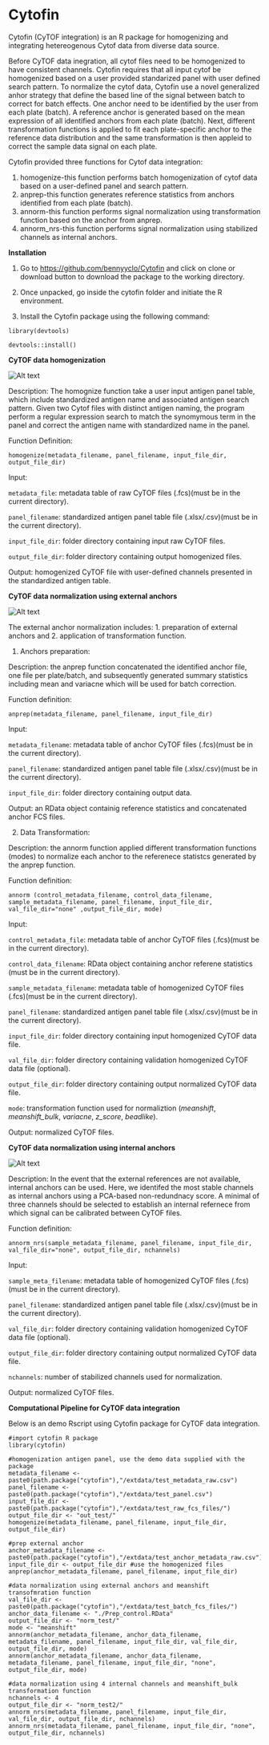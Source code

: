 # Cytofin

Cytofin (CyTOF integration) is an R package for homogenizing and integrating hetereogenous Cytof data from diverse data source.

Before CyTOF data inegration, all cytof files need to be homogenized to have consistent channels. Cytofin requires that all input cytof be homogenized based on a user provided standarized panel with user defined search pattern. To normalize the cytof data, Cytofin use a novel generalized anhor strategy that define the based line of the signal between batch to correct for batch effects. One anchor need to be identified by the user from each plate (batch). A reference anchor is generated based on the mean expression of all identified anchors from each plate (batch). Next, different transformation functions is applied to fit each plate-specific anchor to the reference data distribution and the same transformation is then appleid to correct the sample data signal on each plate.  

Cytofin provided three functions for Cytof data integration:

1. homogenize-this function performs batch homogenization of cytof data based on a user-defined panel and search pattern. 
2. anprep-this function generates reference statistics from anchors identified from each plate (batch).
3. annorm-this function performs signal normalization using transformation function based on the anchor from anprep.
4. annorm_nrs-this function performs signal normalization using stabilized channels as internal anchors. 

**Installation**

1. Go to https://github.com/bennyyclo/Cytofin and click on clone or download button to download the package to the working directory.

2. Once unpacked, go inside the cytofin folder and initiate the R environment.

3. Install the Cytofin package using the following command:

```
library(devtools)

devtools::install()
```

**CyTOF data homogenization**

![Alt text](./images/Slide1.png?raw=true "Title")

Description:
The homognize function take a user input antigen panel table, which include standardized antigen name and associated antigen search pattern. Given two Cytof files with distinct antigen naming, the program perform a regular expression search to match the synomymous term in the panel and correct the antigen name with standardized name in the panel.

Function Definition: 

```homogenize(metadata_filename, panel_filename, input_file_dir, output_file_dir)```

Input: 

```metadata_file```: metadata table of raw CyTOF files (.fcs)(must be in the current directory).

```panel_filename```: standardized antigen panel table file (.xlsx/.csv)(must be in the current directory).

```input_file_dir```: folder directory containing input raw CyTOF files.

```output_file_dir```: folder directory containing output homogenized files.

Output: homogenized CyTOF file with user-defined channels presented in the standardized antigen table.  



**CyTOF data normalization using external anchors**


![Alt text](./images/Slide2.PNG?raw=true "Title")

The external anchor normalization includes: 1. preparation of external anchors and 2. application of transformation function.

1. Anchors preparation:

Description: 
the anprep function concatenated the identified anchor file, one file per plate/batch, and subsequently generated summary statistics including mean and variacne which will be used for batch correction. 

Function definition: 

```anprep(metadata_filename, panel_filename, input_file_dir)```

Input: 

```metadata_filename```: metadata table of anchor CyTOF files (.fcs)(must be in the current directory).

```panel_filename```: standardized antigen panel table file (.xlsx/.csv)(must be in the current directory).

```input_file_dir```: folder directory containing output data.


Output: an RData object containig reference statistics and concatenated anchor FCS files.

2. Data Transformation:

Description: the annorm function applied different transformation functions (modes) to normalize each anchor to the referenece statistcs generated by the anprep function.

Function definition:

```annorm (control_metadata_filename, control_data_filename, sample_metadata_filename, panel_filename, input_file_dir, val_file_dir="none" ,output_file_dir, mode)```

Input: 

```control_metadata_file```: metadata table of anchor CyTOF files (.fcs)(must be in the current directory).

```control_data_filename```: RData object containing anchor referene statistics (must be in the current directory).

```sample_metadata_filename```: metadata table of homogenized CyTOF files (.fcs)(must be in the current directory).

```panel_filename```: standardized antigen panel table file (.xlsx/.csv)(must be in the current directory).

```input_file_dir```: folder directory containing input homogenized CyTOF data file.

```val_file_dir```: folder directory containing validation homogenized CyTOF data file (optional).

```output_file_dir```: folder directory containing output normalized CyTOF data file.

```mode```: transformation function used for normaliztion (_meanshift_, _meanshift_bulk_, _variacne_, _z_score_, _beadlike_).

 
Output: normalized CyTOF files.

**CyTOF data normalization using internal anchors**


![Alt text](./images/Slide3.PNG?raw=true "Title")

Description:
In the event that the external references are not available, internal anchors can be used. Here, we identifed the most stable channels as internal anchors using a PCA-based non-redundnacy score. A minimal of three channels should be selected to establish an internal refernece from which signal can be calibrated between CyTOF files.

Function definition:

```annorm_nrs(sample_metadata_filename, panel_filename, input_file_dir, val_file_dir="none", output_file_dir, nchannels)```

Input: 

```sample_meta_filename```: metadata table of homogenized CyTOF files (.fcs)(must be in the current directory).

```panel_filename```: standardized antigen panel table file (.xlsx/.csv)(must be in the current directory).

```val_file_dir```: folder directory containing validation homogenized CyTOF data file (optional).

```output_file_dir```: folder directory containing output normalized CyTOF data file.

```nchannels```: number of stabilized channels used for normalization.


Output: normalized CyTOF files.

**Computational Pipeline for CyTOF data integration**

Below is an demo Rscript using Cytofin package for CyTOF data integration.

```{r}
#import cytofin R package
library(cytofin)

#homogenization antigen panel, use the demo data supplied with the package
metadata_filename <- paste0(path.package("cytofin"),"/extdata/test_metadata_raw.csv")
panel_filename <- paste0(path.package("cytofin"),"/extdata/test_panel.csv")
input_file_dir <- paste0(path.package("cytofin"),"/extdata/test_raw_fcs_files/")
output_file_dir <- "out_test/"
homogenize(metadata_filename, panel_filename, input_file_dir, output_file_dir)

#prep external anchor 
anchor_metadata_filename <- paste0(path.package("cytofin"),"/extdata/test_anchor_metadata_raw.csv")
input_file_dir <- output_file_dir #use the homogenized files
anprep(anchor_metadata_filename, panel_filename, input_file_dir)

#data normalization using external anchors and meanshift transofmration function
val_file_dir <- paste0(path.package("cytofin"),"/extdata/test_batch_fcs_files/")
anchor_data_filename <- "./Prep_control.RData"
output_file_dir <- "norm_test/"
mode <- "meanshift"
annorm(anchor_metadata_filename, anchor_data_filename, metadata_filename, panel_filename, input_file_dir, val_file_dir, output_file_dir, mode)
annorm(anchor_metadata_filename, anchor_data_filename, metadata_filename, panel_filename, input_file_dir, "none", output_file_dir, mode)

#data normalization using 4 internal channels and meanshift_bulk transformation function
nchannels <- 4
output_file_dir <- "norm_test2/"
annorm_nrs(metadata_filename, panel_filename, input_file_dir, val_file_dir, output_file_dir, nchannels)
annorm_nrs(metadata_filename, panel_filename, input_file_dir, "none", output_file_dir, nchannels)

```
